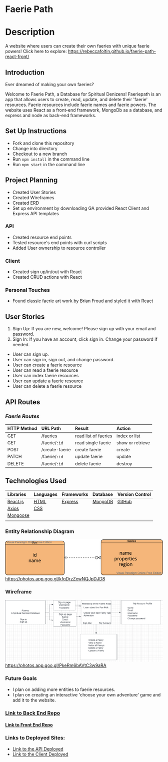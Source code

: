 # Faerie Path

# Description 
A website where users can create their own faeries with unique faerie powers!
Click here to explore: https://rebeccafoltin.github.io/faerie-path-react-front/

## Introduction
Ever dreamed of making your own faeries? 

Welcome to Faerie Path, a Database for Spiritual Denizens! Faeriepath is an app that allows users to create, read, update, and delete their 'faerie' resources. Faerie resources include faerie names and faerie powers. The website uses React as a front-end framework, MongoDb as a database, and express and node as back-end frameworks. 

## Set Up Instructions
- Fork and clone this repository
- Change into directory
- Checkout to a new branch
- Run ``npm install`` in the command line
- Run ``npm start`` in the command line

## Project Planning 
- Created User Stories
- Created Wireframes
- Created ERD
- Set up environment by downloading GA provided React Client and Express API templates

### API
- Created resource end points
- Tested resource's end points with curl scripts 
- Added User ownership to resource controller
### Client
- Created sign up/in/out with React
- Created CRUD actions with React
### Personal Touches
- Found classic faerie art work by Brian Froud and styled it with React

## User Stories
1. Sign Up: If you are new, welcome! Please sign up with your email and password.
2. Sign In: If you have an account, click sign in. Change your password if needed.

- User can sign up.
- User can sign in, sign out, and change password.
- User can create a faerie resource
- User can read a faerie resource
- User can index faerie resources
- User can update a faerie resource
- User can delete a faerie resource

## API Routes
### _Faerie Routes_

| HTTP Method   | URL Path        | Result               | Action           |
|:--------------|:----------------|:---------------------|:-----------------|
| GET           | /faeries       | read list of faeries| index or list    |
| GET           | /faerie/`:id` | read single faerie  | show or retrieve |
| POST          | /create-faerie        | create faerie       | create           |
| PATCH         | /faerie/`:id` | update faerie       | update           |
| DELETE        | /faerie/`:id` | delete faerie       | destroy          |

## Technologies Used

|    Libraries      | Languages        | Frameworks              | Database          | Version Control
|:-----------------------------------------|:----------------|:---------------------|:-----------------|:-----------------|
| [React.js](https://reactjs.org/)       |    [HTML](https://developer.mozilla.org/en-US/docs/Web/HTML)        |  [Express](https://expressjs.com/) | [MongoDB](https://www.mongodb.com/)   | [GitHub](https://github.com/) |[Javascript](https://www.javascript.com/)          | [BootStrap](https://getbootstrap.com/)       |           |
|  [Axios](https://www.npmjs.com/package/axios)         | [CSS](https://developer.mozilla.org/en-US/docs/Web/CSS)          |        |          |
|    [Mongoose](https://mongoosejs.com/)        |           |        |         |
|          |          |       |         |

### Entity Relationship Diagram
![erd.png](erd.png)
https://photos.app.goo.gl/kfqDrzZewNQJpDJD8 

### Wireframe
![wireframe.png](wireframe.png)
https://photos.app.goo.gl/PkeRm6bAVtC3w9aRA

### Future Goals
-  I plan on adding more entities to faerie resources.
- I plan on creating an interactive 'choose your own adventure' game and add it to the website.

### [Link to Back End Repo](https://github.com/rebeccafoltin/express-api-faerie)
#### [Link to Front End Repo](https://github.com/rebeccafoltin/faerie-path-react-front)

### Links to Deployed Sites:
- [Link to the API Deployed](https://stormy-fortress-08010.herokuapp.com/)
- [Link to the Client Deployed](https://rebeccafoltin.github.io/faerie-path-react-front/)